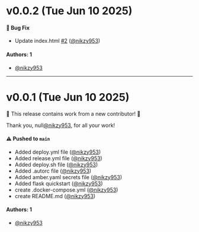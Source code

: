 # v0.0.2 (Tue Jun 10 2025)

#### 🐛 Bug Fix

- Update index.html [#2](https://github.com/nikzy953/container-absvxjc/pull/2) ([@nikzy953](https://github.com/nikzy953))

#### Authors: 1

- [@nikzy953](https://github.com/nikzy953)

---

# v0.0.1 (Tue Jun 10 2025)

:tada: This release contains work from a new contributor! :tada:

Thank you, null[@nikzy953](https://github.com/nikzy953), for all your work!

#### ⚠️ Pushed to `main`

- Added deploy.yml file ([@nikzy953](https://github.com/nikzy953))
- Added release.yml file ([@nikzy953](https://github.com/nikzy953))
- Added deploy.sh file ([@nikzy953](https://github.com/nikzy953))
- Added .autorc file ([@nikzy953](https://github.com/nikzy953))
- Added amber.yaml secrets file ([@nikzy953](https://github.com/nikzy953))
- Added flask quickstart ([@nikzy953](https://github.com/nikzy953))
- create .docker-compose.yml ([@nikzy953](https://github.com/nikzy953))
- create README.md ([@nikzy953](https://github.com/nikzy953))

#### Authors: 1

- [@nikzy953](https://github.com/nikzy953)
